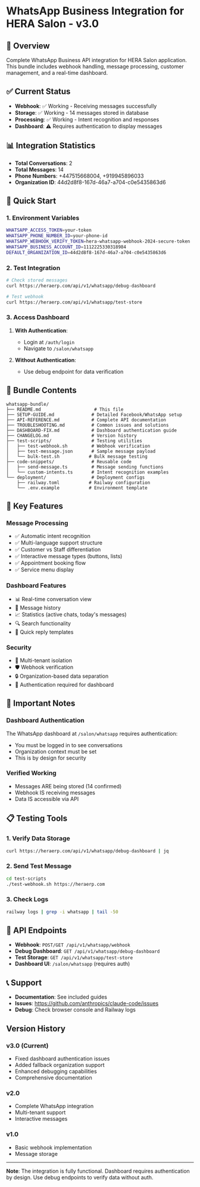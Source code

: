 # WhatsApp Business Integration for HERA Salon - v3.0

## 🚀 Overview

Complete WhatsApp Business API integration for HERA Salon application. This bundle includes webhook handling, message processing, customer management, and a real-time dashboard.

## ✅ Current Status

- **Webhook**: ✅ Working - Receiving messages successfully
- **Storage**: ✅ Working - 14 messages stored in database
- **Processing**: ✅ Working - Intent recognition and responses
- **Dashboard**: ⚠️ Requires authentication to display messages

## 📊 Integration Statistics

- **Total Conversations**: 2
- **Total Messages**: 14
- **Phone Numbers**: +447515668004, +919945896033
- **Organization ID**: 44d2d8f8-167d-46a7-a704-c0e5435863d6

## 🔧 Quick Start

### 1. Environment Variables
```bash
WHATSAPP_ACCESS_TOKEN=your-token
WHATSAPP_PHONE_NUMBER_ID=your-phone-id
WHATSAPP_WEBHOOK_VERIFY_TOKEN=hera-whatsapp-webhook-2024-secure-token
WHATSAPP_BUSINESS_ACCOUNT_ID=1112225330318984
DEFAULT_ORGANIZATION_ID=44d2d8f8-167d-46a7-a704-c0e5435863d6
```

### 2. Test Integration
```bash
# Check stored messages
curl https://heraerp.com/api/v1/whatsapp/debug-dashboard

# Test webhook
curl https://heraerp.com/api/v1/whatsapp/test-store
```

### 3. Access Dashboard
1. **With Authentication**: 
   - Login at `/auth/login`
   - Navigate to `/salon/whatsapp`

2. **Without Authentication**:
   - Use debug endpoint for data verification

## 📁 Bundle Contents

```
whatsapp-bundle/
├── README.md                    # This file
├── SETUP-GUIDE.md              # Detailed Facebook/WhatsApp setup
├── API-REFERENCE.md            # Complete API documentation
├── TROUBLESHOOTING.md          # Common issues and solutions
├── DASHBOARD-FIX.md            # Dashboard authentication guide
├── CHANGELOG.md                # Version history
├── test-scripts/               # Testing utilities
│   ├── test-webhook.sh         # Webhook verification
│   ├── test-message.json       # Sample message payload
│   └── bulk-test.sh           # Bulk message testing
├── code-snippets/              # Reusable code
│   ├── send-message.ts         # Message sending functions
│   └── custom-intents.ts       # Intent recognition examples
└── deployment/                 # Deployment configs
    ├── railway.toml           # Railway configuration
    └── .env.example           # Environment template
```

## 🎯 Key Features

### Message Processing
- ✅ Automatic intent recognition
- ✅ Multi-language support structure
- ✅ Customer vs Staff differentiation
- ✅ Interactive message types (buttons, lists)
- ✅ Appointment booking flow
- ✅ Service menu display

### Dashboard Features
- 📊 Real-time conversation view
- 💬 Message history
- 📈 Statistics (active chats, today's messages)
- 🔍 Search functionality
- 📱 Quick reply templates

### Security
- 🔐 Multi-tenant isolation
- 🛡️ Webhook verification
- 🔒 Organization-based data separation
- 🚫 Authentication required for dashboard

## 🚨 Important Notes

### Dashboard Authentication
The WhatsApp dashboard at `/salon/whatsapp` requires authentication:
- You must be logged in to see conversations
- Organization context must be set
- This is by design for security

### Verified Working
- Messages ARE being stored (14 confirmed)
- Webhook IS receiving messages
- Data IS accessible via API

## 📋 Testing Tools

### 1. Verify Data Storage
```bash
curl https://heraerp.com/api/v1/whatsapp/debug-dashboard | jq
```

### 2. Send Test Message
```bash
cd test-scripts
./test-webhook.sh https://heraerp.com
```

### 3. Check Logs
```bash
railway logs | grep -i whatsapp | tail -50
```

## 🔗 API Endpoints

- **Webhook**: `POST/GET /api/v1/whatsapp/webhook`
- **Debug Dashboard**: `GET /api/v1/whatsapp/debug-dashboard`
- **Test Storage**: `GET /api/v1/whatsapp/test-store`
- **Dashboard UI**: `/salon/whatsapp` (requires auth)

## 📞 Support

- **Documentation**: See included guides
- **Issues**: https://github.com/anthropics/claude-code/issues
- **Debug**: Check browser console and Railway logs

## Version History

### v3.0 (Current)
- Fixed dashboard authentication issues
- Added fallback organization support
- Enhanced debugging capabilities
- Comprehensive documentation

### v2.0
- Complete WhatsApp integration
- Multi-tenant support
- Interactive messages

### v1.0
- Basic webhook implementation
- Message storage

---

**Note**: The integration is fully functional. Dashboard requires authentication by design. Use debug endpoints to verify data without auth.